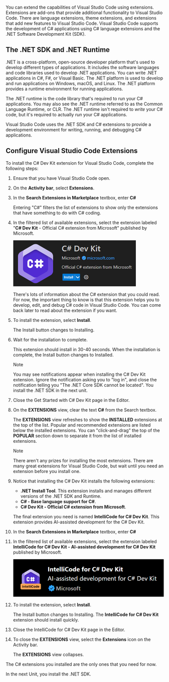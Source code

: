 You can extend the capabilities of Visual Studio Code using extensions. Extensions are add-ons that provide additional functionality to Visual Studio Code. There are language extensions, theme extensions, and extensions that add new features to Visual Studio Code. Visual Studio Code supports the development of C# applications using C# language extensions and the .NET Software Development Kit (SDK).

## The .NET SDK and .NET Runtime

.NET is a cross-platform, open-source developer platform that's used to develop different types of applications. It includes the software languages and code libraries used to develop .NET applications. You can write .NET applications in C#, F#, or Visual Basic. The .NET platform is used to develop and run applications on Windows, macOS, and Linux. The .NET platform provides a runtime environment for running applications.

The .NET runtime is the code library that's required to run your C# applications. You may also see the .NET runtime referred to as the Common Language Runtime, or CLR. The .NET runtime isn't required to *write* your C# code, but it's required to actually *run* your C# applications.

Visual Studio Code uses the .NET SDK and C# extensions to provide a development environment for writing, running, and debugging C# applications.

## Configure Visual Studio Code Extensions

To install the C# Dev Kit extension for Visual Studio Code, complete the following steps:

1. Ensure that you have Visual Studio Code open.

1. On the **Activity bar**, select **Extensions**.

1. In the **Search Extensions in Marketplace** textbox, enter **C#**

    Entering "C#" filters the list of extensions to show only the extensions that have something to do with C# coding.

1. In the filtered list of available extensions, select the extension labeled "**C# Dev Kit** - Official C# extension from Microsoft" published by Microsoft.

    ![Screenshot showing Visual Studio Code C# Dev Kit extension that's published by Microsoft.](../media/visual-studio-code-csharp-extension-microsoft.png)

    There's lots of information about the C# extension that you could read. For now, the important thing to know is that this extension helps you to develop, edit, and debug C# code in Visual Studio Code. You can come back later to read about the extension if you want.

1. To install the extension, select **Install**.

    The Install button changes to Installing.

1. Wait for the installation to complete.

    This extension should install in 30-40 seconds. When the installation is complete, the Install button changes to Installed.

    > [!NOTE]
    > You may see notifications appear when installing the C# Dev Kit extension. Ignore the notification asking you to "log in", and close the notification telling you "The .NET Core SDK cannot be located". You install the .NET SDK in the next unit.

1. Close the Get Started with C# Dev Kit page in the Editor.

1. On the **EXTENSIONS** view, clear the text **C#** from the Search textbox.

    The **EXTENSIONS** view refreshes to show the **INSTALLED** extensions at the top of the list. Popular and recommended extensions are listed below the installed extensions. You can "click-and-drag" the top of the **POPULAR** section down to separate it from the list of installed extensions.

    > [!NOTE]
    > There aren't any prizes for installing the most extensions. There are many great extensions for Visual Studio Code, but wait until you need an extension before you install one.

1. Notice that installing the C# Dev Kit installs the following extensions:

    - **.NET Install Tool**. This extension installs and manages different versions of the .NET SDK and Runtime.
    - **C# - Base language support for C#**.
    - **C# Dev Kit - Official C# extension from Microsoft**.

    The final extension you need is named **IntelliCode for C# Dev Kit**. This extension provides AI-assisted development for the C# Dev Kit.

1. In the **Search Extensions in Marketplace** textbox, enter **C#**

1. In the filtered list of available extensions, select the extension labeled **IntelliCode for C# Dev Kit - AI-assisted development for C# Dev Kit** published by Microsoft.

    ![Screenshot showing Visual Studio Code IntelliCode for C# Dev Kit extension that's published by Microsoft.](../media/visual-studio-code-csharp-intellicode-extension-microsoft.png)

1. To install the extension, select **Install**.

    The Install button changes to Installing. The **IntelliCode for C# Dev Kit** extension should install quickly.

1. Close the IntelliCode for C# Dev Kit page in the Editor.

1. To close the **EXTENSIONS** view, select the **Extensions** icon on the Activity bar.

    The **EXTENSIONS** view collapses.

The C# extensions you installed are the only ones that you need for now.

In the next Unit, you install the .NET SDK.

